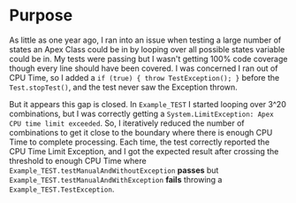 # Purpose

As little as one year ago, I ran into an issue when testing a large number of states an Apex Class could be in by looping over all possible states variable could be in.  My tests were passing but I wasn't getting 100% code coverage though every line should have been covered.  I was concerned I ran out of CPU Time, so I added a `if (true) { throw TestException(); }` before the `Test.stopTest()`, and the test never saw the Exception thrown.

But it appears this gap is closed.  In `Example_TEST` I started looping over 3^20 combinations, but I was correctly getting a `System.LimitException: Apex CPU time limit exceeded`.  So, I iteratively reduced the number of combinations to get it close to the boundary where there is enough CPU Time to complete processing.  Each time, the test correctly reported the CPU Time Limit Exception, and I got the expected result after crossing the threshold to enough CPU Time where `Example_TEST.testManualAndWithoutException` **passes** but `Example_TEST.testManualAndWithException` **fails** throwing a `Example_TEST.TestException`.